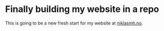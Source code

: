 # Finally building my website in a repo

This is going to be a new fresh start for my website at [niklasmh.no](https://niklasmh.no).

